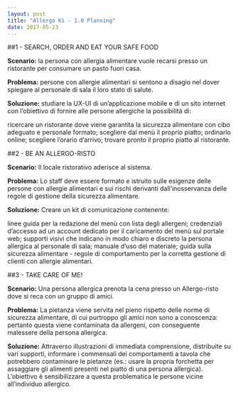 ```yaml
---
layout: post
title: "Allergo Kì - 1.0 Planning"
date: 2017-05-23
---
```


##1 - SEARCH, ORDER AND EAT YOUR SAFE FOOD

**Scenario:** la persona con allergia alimentare vuole recarsi presso un ristorante per consumare un pasto fuori casa.

**Problema:** persone con allergie alimentari si sentono a disagio nel dover spiegare al personale di sala il loro stato di salute.

**Soluzione:** studiare la UX-UI di un’applicazione mobile e di un sito internet con l’obiettivo di fornire alle persone allergiche la possibilità di:

ricercare un ristorante dove viene garantita la sicurezza alimentare con cibo adeguato e personale formato;
scegliere dal menù il proprio piatto;
ordinarlo online;
scegliere l’orario d’arrivo;
trovare pronto il proprio piatto al ristorante.


##2 - BE AN ALLERGO-RISTO

**Scenario:** Il locale ristorativo aderisce al sistema.

**Problema:** Lo staff deve essere formato e istruito sulle esigenze delle persone con allergie alimentari e sui rischi derivanti dall’inosservanza delle regole di gestione della sicurezza alimentare.

**Soluzione:** Creare un kit di comunicazione contenente:

linee guida per la redazione del menù con lista degli allergeni;
credenziali d’accesso ad un account dedicato per il caricamento del menù sul portale web;
supporti visivi che indicano in modo chiaro e discreto la persona allergica al personale di sala;
manuale d’uso del materiale;
guida sulla sicurezza alimentare - regole di comportamento per la corretta gestione di clienti con allergie alimentari.


##3 - TAKE CARE OF ME!

**Scenario:** Una persona allergica prenota la cena presso un Allergo-risto dove si reca con un gruppo di amici.

**Problema:** La pietanza viene servita nel pieno rispetto delle norme di sicurezza alimentare, di cui purtroppo gli amici non sono a conoscenza: pertanto questa viene contaminata da allergeni, con conseguente malessere della persona allergica.

**Soluzione:** Attraverso illustrazioni di immediata comprensione, distribuite su vari supporti, informare i commensali dei comportamenti a tavola che potrebbero contaminare le pietanze (es.: usare la propria forchetta per assaggiare gli alimenti presenti nel piatto di una persona allergica). L’obiettivo è sensibilizzare a questa problematica le persone vicine all’individuo allergico.

